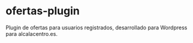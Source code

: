 # ofertas-plugin
Plugin de ofertas para usuarios registrados, desarrollado para Wordpress para alcalacentro.es.
